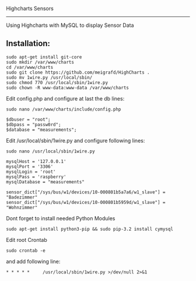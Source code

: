 Highcharts Sensors
****************************************************

Using Highcharts with MySQL to display Sensor Data


Installation:
--------

```
sudo apt-get install git-core
sudo mkdir /var/www/charts
cd /var/www/charts
sudo git clone https://github.com/meigrafd/HighCharts .
sudo mv 1wire.py /usr/local/sbin/
sudo chmod 770 /usr/local/sbin/1wire.py
sudo chown -R www-data:www-data /var/www/charts
```
Edit config.php and configure at last the db lines:
```
sudo nano /var/www/charts/include/config.php
```
```
$dbuser = "root";
$dbpass = "passw0rd";
$database = "measurements";
```

Edit /usr/local/sbin/1wire.py and configure following lines:
```
sudo nano /usr/local/sbin/1wire.py
```
```
mysqlHost = '127.0.0.1'
mysqlPort = '3306'
mysqlLogin = 'root'
mysqlPass = 'raspberry'
mysqlDatabase = "measurements"

sensor_dict["/sys/bus/w1/devices/10-000801b5a7a6/w1_slave"] = "Badezimmer"
sensor_dict["/sys/bus/w1/devices/10-000801b5959d/w1_slave"] = "Wohnzimmer"
```

Dont forget to install needed Python Modules
```
sudo apt-get install python3-pip && sudo pip-3.2 install cymysql
```
Edit root Crontab
```
sudo crontab -e
```

and add following line:
```
* * * * *     /usr/local/sbin/1wire.py >/dev/null 2>&1
```
